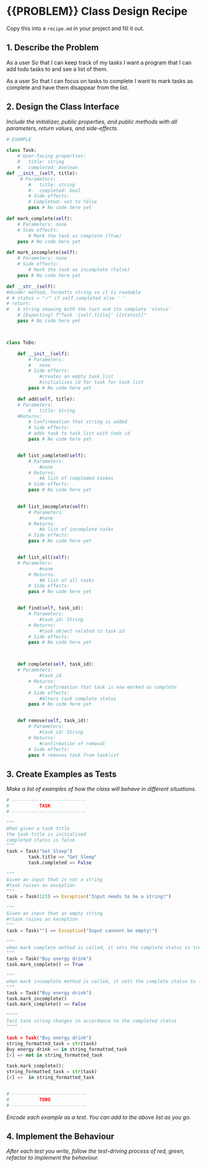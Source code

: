 # {{PROBLEM}} Class Design Recipe

Copy this into a `recipe.md` in your project and fill it out.

## 1. Describe the Problem

As a user
So that I can keep track of my tasks
I want a program that I can add todo tasks to and see a list of them.

As a user
So that I can focus on tasks to complete
I want to mark tasks as complete and have them disappear from the list.

## 2. Design the Class Interface

_Include the initializer, public properties, and public methods with all parameters, return values, and side-effects._

```python
# EXAMPLE

class Task:
    # User-facing properties:
    #   title: string
    #.  completed: boolean
def __init__(self, title):
     # Parameters:
        #   title: string
        #.  completed: bool
        # Side effects:
        # Completed: set to false
        pass # No code here yet

def mark_complete(self):
    # Parameters: none
    # Side effects:
        # Mark the task as complete (True)
    pass # No code here yet

def mark_incomplete(self):
    # Parameters: none
    # Side effects:
        # Mark the task as incomplete (False)
    pass # No code here yet

def __str__(self):
#dunder method, formatts string so it is readable 
# # status = "✓" if self.completed else ' '
# return:
#   A string showing both the tast and its complete 'status'
    # [Expecting] f"Task '{self.title}' [{status}]"
    pass # No code here yet



class ToDo:

    def __init__(self):
        # Parameters:
        #   none
        # Side effects:
            #creates an empty task_list
            #initialises id for task for task list 
        pass # No code here yet

    def add(self, title):
    # Parameters:
        #   title: String
    #Returns:
        # Confirmeation that string is added
        # Side effects:
        # adds task to task list with todo id
        pass # No code here yet


    def list_completed(self):
        # Parameters:
            #none
        # Returns:
            #A list of compleded taskes
        # Side effects:
        pass # No code here yet
   

    def list_imcomplete(self):
        # Parameters:
            #none
        # Returns:
            #A list of incomplete tasks
        # Side effects:
        pass # No code here yet


    def list_all(self):
    # Parameters:
            #none
        # Returns:
            #A list of all tasks
        # Side effects:
        pass # No code here yet


    def find(self, task_id):
        # Parameters:
            #task_id: String
        # Returns:
            #task object related to task id 
        # Side effects:
        pass # No code here yet



    def complete(self, task_id):
    # Parameters:
            #task_id
        # Returns:
            # confirmation that task is now marked as complete
        # Side effects:
            #Alters task complete status 
        pass # No code here yet


    def remove(self, task_id):
        # Parameters:
            #task_id: String
        # Returns:
            #confirmation of removal
        # Side effects:
        pass # removes task from tasklist

```

## 3. Create Examples as Tests

_Make a list of examples of how the class will behave in different situations._

``` python
# ---------------------------
#           TASK
# ---------------------------

"""
When given a task title
the task title is initialised
completed status is false
"""
task = Task("Get Sleep")
        task.title => "Get Sleep"
        task.completed => False

"""
Given an input that is not a string
#task raises an exception
"""
task = Task(123) => Exception("Input needs to be a string!")

"""
Given an input that an empty string
#rtask raises an exception
"""
task = Task("") => Exception("Input cannont be empty!")

"""
when mark complete method is called, it sets the complete status to true 
"""
task = Task("Buy energy drink")
task.mark_complete() => True

"""
when mark incomplete method is called, it sets the complete status to false
"""
task = Task("Buy energy drink")
task.mark_incomplete()
task.mark_complete() => False

""""
Test task string changes in accordance to the completed status
""""

task = Task("Buy energy drink")
string_formatted_task = str(task)
Buy energy drink => in string_formatted_task
[✓] => not in string_formatted_task

task.mark_complete():
string_formatted_task = str(task)
[✓] =>  in string_formatted_task


# ---------------------------
#           TODO
# ---------------------------


```



_Encode each example as a test. You can add to the above list as you go._

## 4. Implement the Behaviour

_After each test you write, follow the test-driving process of red, green, refactor to implement the behaviour._

